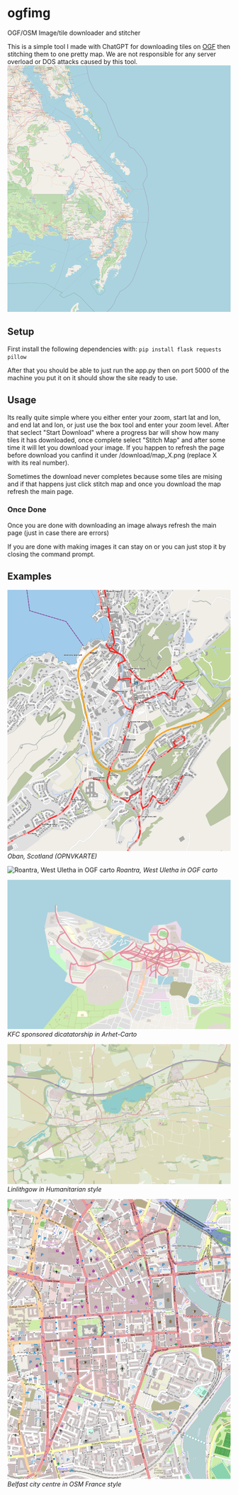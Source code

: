 # ogfimg
OGF/OSM Image/tile downloader and stitcher

This is a simple tool I made with ChatGPT for downloading tiles on [OGF](https://opengeofiction.net) then stitching them to one pretty map.
We are not responsible for any server overload or DOS attacks caused by this tool.
![banner](/images/ex1.png)

 ## Setup

First install the following dependencies with:
`pip install flask requests pillow`

After that you should be able to just run the app.py then on port 5000 of the machine you put it on it should show the site ready to use.

 ## Usage
Its really quite simple where you either enter your zoom, start lat and lon, and end lat and lon, or just use the box tool and enter your zoom level. After that seclect "Start Download" where a progress bar will show how many tiles it has downloaded, once complete select "Stitch Map" and after some time it will let you download your image. If you happen to refresh the page before download you canfind it under /download/map_X.png (replace X with its real number).
 
Sometimes the download never completes because some tiles are mising and if that happens just click stitch map and once you download the map refresh the main page.

### Once Done
Once you are done with downloading an image always refresh the main page (just in case there are errors)

If you are done with making images it can stay on or you can just stop it by closing the command prompt.

## Examples

![Oban, Scotland in openbusmap](/images/ex2.png)
*Oban, Scotland (OPNVKARTE)*

![Roantra, West Uletha in OGF carto](/images/ex3.png)
*Roantra, West Uletha in OGF carto*

![KFC sponsored dicatatorship in Arhet-Carto](/images/ex4.png)
*KFC sponsored dicatatorship in Arhet-Carto*

![Linlithgow, Humanitarian](/images/ex5.png)
*Linlithgow in Humanitarian style*

![Belfast city centre, OSM France](/images/ex6.png)
*Belfast city centre in OSM France style*